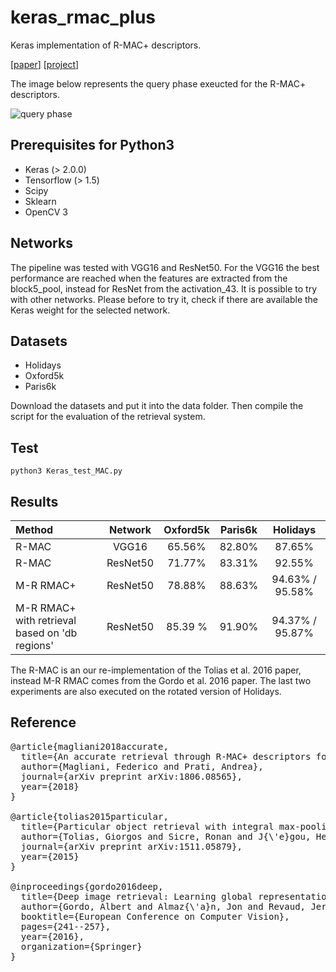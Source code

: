 # keras_rmac_plus
Keras implementation of R-MAC+ descriptors.

[[paper](https://arxiv.org/pdf/1806.08565.pdf)] [[project](http://implab.ce.unipr.it/?page_id=858)]

The image below represents the query phase exeucted for the R-MAC+ descriptors.

![query phase](http://implab.ce.unipr.it/wp-content/uploads/2018/09/queryImage.png)

## Prerequisites for Python3
* Keras (> 2.0.0)
* Tensorflow (> 1.5)
* Scipy
* Sklearn
* OpenCV 3

## Networks
The pipeline was tested with VGG16 and ResNet50. For the VGG16 the best performance are reached when the features are extracted from the block5_pool, instead for ResNet from the activation_43.
It is possible to try with other networks. Please before to try it, check if there are available the Keras weight for the selected network.

## Datasets
* Holidays
* Oxford5k
* Paris6k

Download the datasets and put it into the data folder. Then compile the script for the evaluation of the retrieval system.

## Test
` python3 Keras_test_MAC.py  `

## Results


| Method        | Network           | Oxford5k  | Paris6k | Holidays |
| :------------- |:-------------:| :-----:| :---:| :---------:|
| R-MAC | VGG16   | 65.56% | 82.80% | 87.65% |
| R-MAC | ResNet50   | 71.77% | 83.31% | 92.55% |
| M-R RMAC+ | ResNet50   | 78.88% | 88.63% | 94.63% / 95.58% |
| M-R RMAC+ with retrieval based on 'db regions' | ResNet50   | 85.39 %   | 91.90%  | 94.37% / 95.87% |

The R-MAC is an our re-implementation of the Tolias et al. 2016 paper, instead M-R RMAC comes from the Gordo et al. 2016 paper.
The last two experiments are also executed on the rotated version of Holidays.

## Reference

<pre>@article{magliani2018accurate,
  title={An accurate retrieval through R-MAC+ descriptors for landmark recognition},
  author={Magliani, Federico and Prati, Andrea},
  journal={arXiv preprint arXiv:1806.08565},
  year={2018}
}

@article{tolias2015particular,
  title={Particular object retrieval with integral max-pooling of CNN activations},
  author={Tolias, Giorgos and Sicre, Ronan and J{\'e}gou, Herv{\'e}},
  journal={arXiv preprint arXiv:1511.05879},
  year={2015}
}

@inproceedings{gordo2016deep,
  title={Deep image retrieval: Learning global representations for image search},
  author={Gordo, Albert and Almaz{\'a}n, Jon and Revaud, Jerome and Larlus, Diane},
  booktitle={European Conference on Computer Vision},
  pages={241--257},
  year={2016},
  organization={Springer}
}

</pre>
